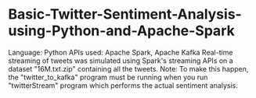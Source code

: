 # Basic-Twitter-Sentiment-Analysis-using-Python-and-Apache-Spark

Language: Python
APIs used: Apache Spark, Apache Kafka
Real-time streaming of tweets was simulated using Spark's streaming APIs on a dataset "16M.txt.zip" containing all the tweets.
Note: To make this happen, the "twitter_to_kafka" program must be running when you run "twitterStream" program which performs the actual sentiment analysis.
